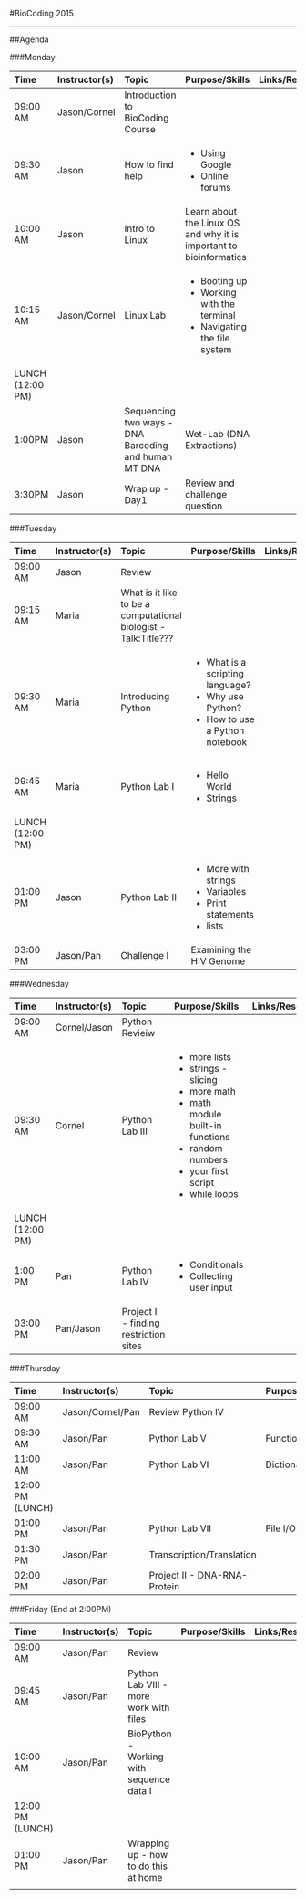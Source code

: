 #BioCoding 2015
***
##Agenda

###Monday

|Time|Instructor(s)|Topic|Purpose/Skills|Links/Resources|
|:----|:-------------|:-----|:-----|:---------------|
|09:00 AM|Jason/Cornel|Introduction to BioCoding Course||
|09:30 AM|Jason|How to find help|<ul><li>Using Google<li>Online forums</ul>||
|10:00 AM|Jason|Intro to Linux|Learn about the Linux OS and why it is important to bioinformatics||
|10:15 AM|Jason/Cornel|Linux Lab|<ul><li>Booting up<li>Working with the terminal<li>Navigating the file system</ul>||
|LUNCH (12:00 PM) 
|1:00PM|Jason|Sequencing two ways - DNA Barcoding and human MT DNA|Wet-Lab (DNA Extractions)||
|3:30PM|Jason|Wrap up - Day1|Review and challenge question||

###Tuesday

|Time|Instructor(s)|Topic|Purpose/Skills|Links/Resources|
|:----|:-------------|:-----|:-----|:---------------|
|09:00 AM|Jason|Review|||
|09:15 AM|Maria| What is it like to be a computational biologist - Talk:Title???|||
|09:30 AM|Maria|Introducing Python|<ul><li>What is a scripting language?<li>Why use Python?<li>How to use a Python notebook</ul>||
|09:45 AM|Maria|Python Lab I|<ul><li>Hello World<li>Strings</ul>||
|LUNCH (12:00 PM)
|01:00 PM|Jason|Python Lab II|<ul><li>More with strings<li>Variables<li>Print statements<li>lists</ul>||
|03:00 PM|Jason/Pan|Challenge I|Examining the HIV Genome||

###Wednesday

|Time|Instructor(s)|Topic|Purpose/Skills|Links/Resources|
|:----|:-------------|:-----|:-----|:---------------|
|09:00 AM|Cornel/Jason|Python Revieiw|||
|09:30 AM|Cornel|Python Lab III|<ul><li>more lists<li>strings - slicing<li>more math<li>math module built-in functions<li>random numbers<li>your first script<li>while loops</ul>||
|LUNCH (12:00 PM)|||||
|1:00 PM|Pan|Python Lab IV|<ul><li>Conditionals<li>Collecting user input</ul>||
|03:00 PM|Pan/Jason|Project I - finding restriction sites |||

###Thursday

|Time|Instructor(s)|Topic|Purpose/Skills|Links/Resources|
|:----|:-------------|:-----|:-----|:---------------|
|09:00 AM|Jason/Cornel/Pan|Review Python IV|||
|09:30 AM|Jason/Pan| Python Lab V|Functions||
|11:00 AM|Jason/Pan|Python Lab VI|Dictionaries||
|12:00 PM (LUNCH)
|01:00 PM|Jason/Pan| Python Lab VII|File I/O||
|01:30 PM|Jason/Pan| Transcription/Translation|||
|02:00 PM|Jason/Pan|Project II - DNA-RNA-Protein|||

###Friday (End at 2:00PM)

|Time|Instructor(s)|Topic|Purpose/Skills|Links/Resources|
|:----|:-------------|:-----|:-----|:---------------|
|09:00 AM|Jason/Pan|Review|||
|09:45 AM|Jason/Pan|Python Lab VIII - more work with files|||
|10:00 AM|Jason/Pan|BioPython - Working with sequence data I| ||
|12:00 PM (LUNCH)
|01:00 PM|Jason/Pan|Wrapping up - how to do this at home|||
||||||

